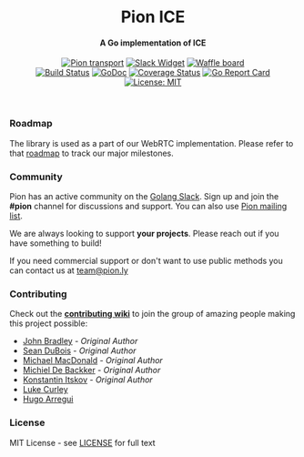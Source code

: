 <h1 align="center">
  <br>
  Pion ICE
  <br>
</h1>
<h4 align="center">A Go implementation of ICE</h4>
<p align="center">
  <a href="https://pion.ly"><img src="https://img.shields.io/badge/pion-ice-gray.svg?longCache=true&colorB=brightgreen" alt="Pion transport"></a>
  <a href="http://gophers.slack.com/messages/pion"><img src="https://img.shields.io/badge/join-us%20on%20slack-gray.svg?longCache=true&logo=slack&colorB=brightgreen" alt="Slack Widget"></a>
  <a href="https://waffle.io/pions/webrtc"><img src="https://img.shields.io/badge/pm-waffle-gray.svg?longCache=true&colorB=brightgreen" alt="Waffle board"></a>
  <br>
  <a href="https://travis-ci.org/pions/ice"><img src="https://travis-ci.org/pions/ice.svg?branch=master" alt="Build Status"></a>
  <a href="https://godoc.org/github.com/pions/ice"><img src="https://godoc.org/github.com/pions/ice?status.svg" alt="GoDoc"></a>
  <a href="https://coveralls.io/github/pions/ice"><img src="https://coveralls.io/repos/github/pions/ice/badge.svg" alt="Coverage Status"></a>
  <a href="https://goreportcard.com/report/github.com/pions/ice"><img src="https://goreportcard.com/badge/github.com/pions/ice" alt="Go Report Card"></a>
  <a href="LICENSE"><img src="https://img.shields.io/badge/License-MIT-yellow.svg" alt="License: MIT"></a>
</p>
<br>

### Roadmap
The library is used as a part of our WebRTC implementation. Please refer to that [roadmap](https://github.com/pions/webrtc/issues/9) to track our major milestones.

### Community
Pion has an active community on the [Golang Slack](https://invite.slack.golangbridge.org/). Sign up and join the **#pion** channel for discussions and support. You can also use [Pion mailing list](https://groups.google.com/forum/#!forum/pion).

We are always looking to support **your projects**. Please reach out if you have something to build!

If you need commercial support or don't want to use public methods you can contact us at [team@pion.ly](mailto:team@pion.ly)

### Contributing
Check out the **[contributing wiki](https://github.com/pions/webrtc/wiki/Contributing)** to join the group of amazing people making this project possible:

* [John Bradley](https://github.com/kc5nra) - *Original Author*
* [Sean DuBois](https://github.com/Sean-Der) - *Original Author*
* [Michael MacDonald](https://github.com/mjmac) - *Original Author*
* [Michiel De Backker](https://github.com/backkem) - *Original Author*
* [Konstantin Itskov](https://github.com/trivigy) - *Original Author*
* [Luke Curley](https://github.com/kixelated)
* [Hugo Arregui](https://github.com/hugoArregui)

### License
MIT License - see [LICENSE](LICENSE) for full text
